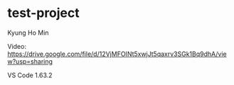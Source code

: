 # test-project

Kyung Ho Min

Video: https://drive.google.com/file/d/12VjMFOINt5xwjJt5qaxrv3SGk1Bq9dhA/view?usp=sharing

VS Code 1.63.2
